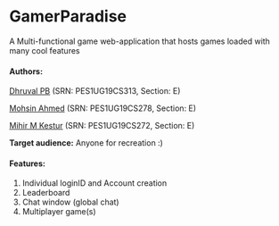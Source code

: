# GamerParadise
A Multi-functional game web-application that hosts games loaded with many cool features

#### Authors:

[Dhruval PB](https://github.com/Dhruval360) (SRN: PES1UG19CS313, Section: E)

[Mohsin Ahmed](https://github.com/Mohsin545-ai) (SRN: PES1UG19CS278, Section: E)

[Mihir M Kestur](https://github.com/mihirkestur) (SRN: PES1UG19CS272, Section: E)

**Target audience:** Anyone for recreation :)

#### Features:
1. Individual loginID and Account creation
2. Leaderboard 
3. Chat window (global chat)
4. Multiplayer game(s)
